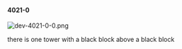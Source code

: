 #### 4021-0
![dev-4021-0-0.png](https://github.com/lil-lab/nlvr/raw/master/nlvr/dev/images/4/dev-4021-0-0.png "dev-4021-0-0.png")

there is one tower with a black  block above a black block
